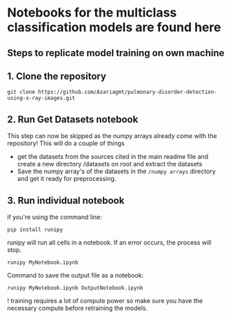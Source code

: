 # Notebooks for the multiclass classification  models are found here
## Steps to replicate model training on own machine
## 1. Clone the repository
```
git clone https://github.com/Azariagmt/pulmonary-disorder-detection-using-x-ray-images.git
```
## 2. Run Get Datasets notebook
This step can now be skipped as the numpy arrays already come with the repository!
This will do a couple of things
* get the datasets from the sources cited in the main readme file and create a new directory /datasets on root and extract the datasets
* Save the numpy array's of the datasets in the `/numpy arrays` directory and get it ready for preprocessing.

## 3. Run individual notebook
if you're using the command line:
```
pip install runipy
``` 
runipy will run all cells in a notebook. If an error occurs, the process will stop.
```
runipy MyNotebook.ipynb
```
Command to save the output file as a notebook:
```
runipy MyNotebook.ipynb OutputNotebook.ipynb
```
! training requires a lot of compute power so make sure you have the necessary compute before retraining the models.